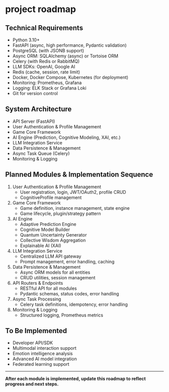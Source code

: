 # project roadmap

## Technical Requirements
- Python 3.10+
- FastAPI (async, high performance, Pydantic validation)
- PostgreSQL (with JSONB support)
- Async ORM: SQLAlchemy (async) or Tortoise ORM
- Celery (with Redis or RabbitMQ)
- LLM SDKs: OpenAI, Google AI
- Redis (cache, session, rate limit)
- Docker, Docker Compose, Kubernetes (for deployment)
- Monitoring: Prometheus, Grafana
- Logging: ELK Stack or Grafana Loki
- Git for version control

## System Architecture
- API Server (FastAPI)
- User Authentication & Profile Management
- Game Core Framework
- AI Engine (Prediction, Cognitive Modeling, XAI, etc.)
- LLM Integration Service
- Data Persistence & Management
- Async Task Queue (Celery)
- Monitoring & Logging

## Planned Modules & Implementation Sequence
1. User Authentication & Profile Management
    - User registration, login, JWT/OAuth2, profile CRUD
    - CognitiveProfile management
2. Game Core Framework
    - Game definition, instance management, state engine
    - Game lifecycle, plugin/strategy pattern
3. AI Engine
    - Adaptive Prediction Engine
    - Cognitive Model Builder
    - Quantum Uncertainty Generator
    - Collective Wisdom Aggregation
    - Explainable AI (XAI)
4. LLM Integration Service
    - Centralized LLM API gateway
    - Prompt management, error handling, caching
5. Data Persistence & Management
    - Async ORM models for all entities
    - CRUD utilities, session management
6. API Routers & Endpoints
    - RESTful API for all modules
    - Pydantic schemas, status codes, error handling
7. Async Task Processing
    - Celery task definitions, idempotency, error handling
8. Monitoring & Logging
    - Structured logging, Prometheus metrics

## To Be Implemented
- Developer API/SDK
- Multimodal interaction support
- Emotion intelligence analysis
- Advanced AI model integration
- Federated learning support

---

**After each module is implemented, update this roadmap to reflect progress and next steps.**